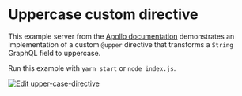 # Uppercase custom directive

This example server from the [Apollo documentation](https://www.apollographql.com/docs/apollo-server/schema/creating-directives/) demonstrates an implementation of a custom `@upper` directive that transforms a `String` GraphQL field to uppercase.

Run this example with `yarn start` or `node index.js`.

<a href="https://codesandbox.io/s/github/apollographql/docs-examples/tree/main/custom-directives/upper-case-directive?fontsize=14&hidenavigation=1&theme=dark">
  <img alt="Edit upper-case-directive" src="https://codesandbox.io/static/img/play-codesandbox.svg">
</a>
